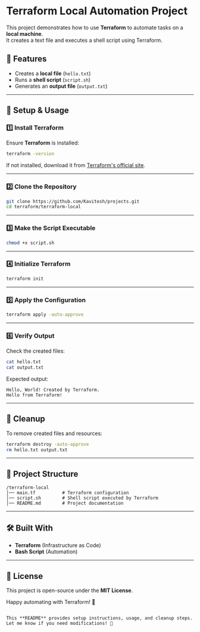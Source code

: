 # Terraform Local Automation Project

This project demonstrates how to use **Terraform** to automate tasks on a **local machine**.  
It creates a text file and executes a shell script using Terraform.

## 📌 Features
- Creates a **local file** (`hello.txt`)
- Runs a **shell script** (`script.sh`)
- Generates an **output file** (`output.txt`)

---

## 🚀 Setup & Usage

### 1️⃣ Install Terraform  
Ensure **Terraform** is installed:  
```sh
terraform -version
```
If not installed, download it from [Terraform's official site](https://developer.hashicorp.com/terraform/downloads).

---

### 2️⃣ Clone the Repository  
```sh
git clone https://github.com/Kavitesh/projects.git
cd terraform/terraform-local
```

---

### 3️⃣ Make the Script Executable  
```sh
chmod +x script.sh
```

---

### 4️⃣ Initialize Terraform  
```sh
terraform init
```

---

### 5️⃣ Apply the Configuration  
```sh
terraform apply -auto-approve
```

---

### 6️⃣ Verify Output  
Check the created files:  
```sh
cat hello.txt
cat output.txt
```
Expected output:
```
Hello, World! Created by Terraform.
Hello from Terraform!
```

---

## 🔄 Cleanup
To remove created files and resources:  
```sh
terraform destroy -auto-approve
rm hello.txt output.txt
```

---

## 📂 Project Structure
```
/terraform-local
│── main.tf          # Terraform configuration
│── script.sh        # Shell script executed by Terraform
│── README.md        # Project documentation
```

---

## 🛠️ Built With
- **Terraform** (Infrastructure as Code)
- **Bash Script** (Automation)

---

## 📜 License
This project is open-source under the **MIT License**.

Happy automating with Terraform! 🚀
```

This **README** provides setup instructions, usage, and cleanup steps. Let me know if you need modifications! 🚀
